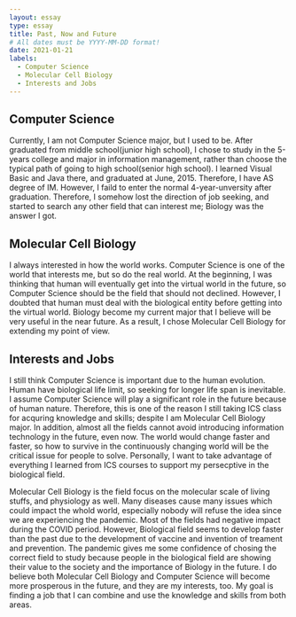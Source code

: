 ```yaml
---
layout: essay
type: essay
title: Past, Now and Future
# All dates must be YYYY-MM-DD format!
date: 2021-01-21
labels:
  - Computer Science
  - Molecular Cell Biology
  - Interests and Jobs
---
```


## Computer Science

Currently, I am not Computer Science major, but I used to be. After graduated from middle school(junior high school), I chose to study in the 5-years college and major in information management, rather than choose the typical path of going to high school(senior high school). I learned Visual Basic and Java there, and graduated at June, 2015. Therefore, I have AS degree of IM. However, I faild to enter the normal 4-year-unversity after graduation. Therefore, I somehow lost the direction of job seeking, and started to search any other field that can interest me; Biology was the answer I got.

## Molecular Cell Biology

I always interested in how the world works. Computer Science is one of the world that interests me, but so do the real world. At the beginning, I was thinking that human will eventually get into the virtual world in the future, so Computer Science should be the field that should not declined. However, I doubted that human must deal with the biological entity before getting into the virtual world. Biology become my current major that I believe will be very useful in the near future. As a result, I chose Molecular Cell Biology for extending my point of view.


## Interests and Jobs

I still think Computer Science is important due to the human evolution. Human have biological life limit, so seeking for longer life span is inevitable. I assume Computer Science will play a significant role in the future because of human nature. Therefore, this is one of the reason I still taking ICS class for acquring knowledge and skills; despite I am Molecular Cell Biology major. In addition, almost all the fields cannot avoid introducing information technology in the future, even now. The world would change faster and faster, so how to survive in the continuously changing world will be the critical issue for people to solve. Personally, I want to take advantage of everything I learned from ICS courses to support my persecptive in the biological field. 

Molecular Cell Biology is the field focus on the molecular scale of living stuffs, and physiology as well. Many diseases cause many issues which could impact the whold world, especially nobody will refuse the idea since we are experiencing the pandemic. Most of the fields had negative impact during the COVID period. However, Biological field seems to develop faster than the past due to the development of vaccine and invention of treament and prevention. The pandemic gives me some confidence of chosing the correct field to study because people in the biological field are showing their value to the society and the importance of Biology in the future. I do believe both Molecular Cell Biology and Computer Science will become more prosperous in the future, and they are my interests, too. My goal is finding a job that I can combine and use the knowledge and skills from both areas.


